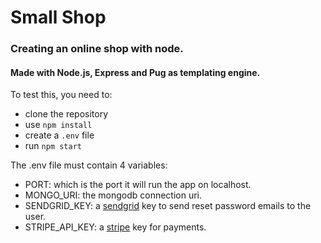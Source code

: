# Small Shop
### Creating an online shop with node.

#### Made with Node.js, Express and Pug as templating engine.

To test this, you need to:
- clone the repository
- use `npm install`
- create a `.env` file
- run `npm start`

The .env file must contain 4 variables:
- PORT: which is the port it will run the app on localhost.
- MONGO_URI: the mongodb connection uri.
- SENDGRID_KEY: a [sendgrid](https://sendgrid.com/) key to send reset password emails to the user.
- STRIPE_API_KEY: a [stripe](https://stripe.com/) key for payments.
